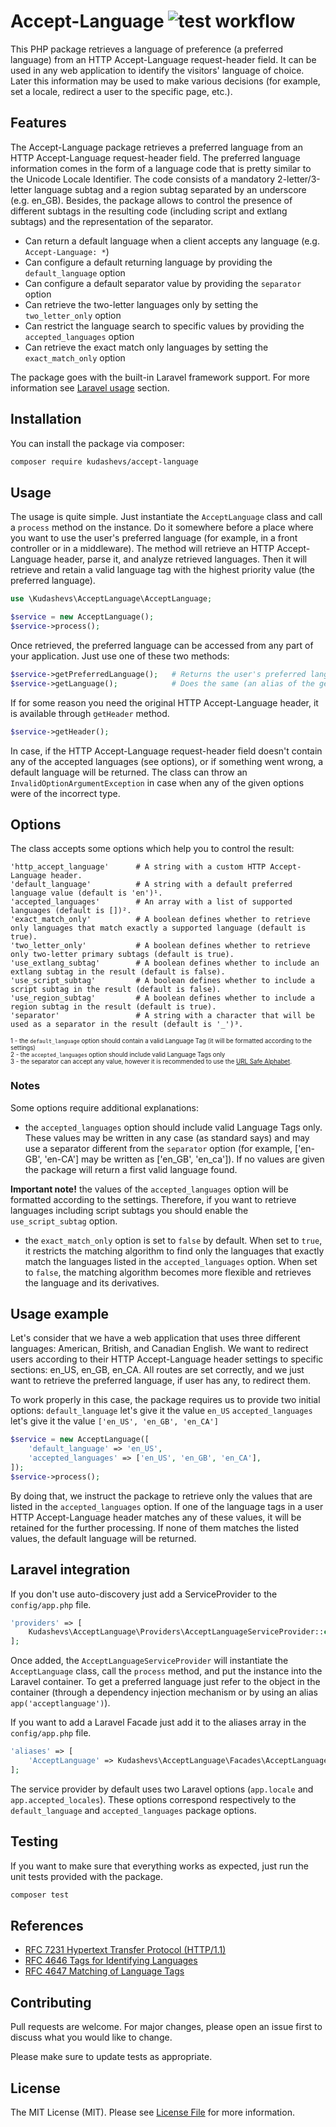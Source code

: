 # Accept-Language ![test workflow](https://github.com/kudashevs/accept-language/actions/workflows/run-tests.yml/badge.svg)

This PHP package retrieves a language of preference (a preferred language) from an HTTP Accept-Language request-header field.
It can be used in any web application to identify the visitors' language of choice. Later this information may be used to
make various decisions (for example, set a locale, redirect a user to the specific page, etc.).

## Features

The Accept-Language package retrieves a preferred language from an HTTP Accept-Language request-header field. The preferred
language information comes in the form of a language code that is pretty similar to the Unicode Locale Identifier. The code
consists of a mandatory 2-letter/3-letter language subtag and a region subtag separated by an underscore (e.g. en_GB). Besides,
the package allows to control the presence of different subtags in the resulting code (including script and extlang subtags)
and the representation of the separator.

- Can return a default language when a client accepts any language (e.g. `Accept-Language: *`)
- Can configure a default returning language by providing the `default_language` option
- Can configure a default separator value by providing the `separator` option
- Can retrieve the two-letter languages only by setting the `two_letter_only` option
- Can restrict the language search to specific values by providing the `accepted_languages` option
- Can retrieve the exact match only languages by setting the `exact_match_only` option

The package goes with the built-in Laravel framework support. For more information see [Laravel usage](#laravel-usage) section.

## Installation

You can install the package via composer:

```bash
composer require kudashevs/accept-language
```

## Usage

The usage is quite simple. Just instantiate the `AcceptLanguage` class and call a `process` method on the instance.
Do it somewhere before a place where you want to use the user's preferred language (for example, in a front controller
or in a middleware). The method will retrieve an HTTP Accept-Language header, parse it, and analyze retrieved languages.
Then it will retrieve and retain a valid language tag with the highest priority value (the preferred language).
```php
use \Kudashevs\AcceptLanguage\AcceptLanguage;

$service = new AcceptLanguage();
$service->process();
```

Once retrieved, the preferred language can be accessed from any part of your application. Just use one of these two methods:
```php
$service->getPreferredLanguage();   # Returns the user's preferred language
$service->getLanguage();            # Does the same (an alias of the getPreferredLanguage() method)
```

If for some reason you need the original HTTP Accept-Language header, it is available through `getHeader` method.
```php
$service->getHeader();
```

In case, if the HTTP Accept-Language request-header field doesn't contain any of the accepted languages (see options),
or if something went wrong, a default language will be returned. The class can throw an `InvalidOptionArgumentException`
in case when any of the given options were of the incorrect type.

## Options

The class accepts some options which help you to control the result:
```
'http_accept_language'      # A string with a custom HTTP Accept-Language header.
'default_language'          # A string with a default preferred language value (default is 'en')¹.
'accepted_languages'        # An array with a list of supported languages (default is [])².
'exact_match_only'          # A boolean defines whether to retrieve only languages that match exactly a supported language (default is true).
'two_letter_only'           # A boolean defines whether to retrieve only two-letter primary subtags (default is true).
'use_extlang_subtag'        # A boolean defines whether to include an extlang subtag in the result (default is false).
'use_script_subtag'         # A boolean defines whether to include a script subtag in the result (default is false).
'use_region_subtag'         # A boolean defines whether to include a region subtag in the result (default is true).
'separator'                 # A string with a character that will be used as a separator in the result (default is '_')³.
```
<sub><sup>1 - the `default_language` option should contain a valid Language Tag (it will be formatted according to the settings)</sup></sub>  
<sub><sup>2 - the `accepted_languages` option should include valid Language Tags only</sup></sub>  
<sub><sup>3 - the separator can accept any value, however it is recommended to use the [URL Safe Alphabet](https://datatracker.ietf.org/doc/html/rfc4648#section-5).</sup></sub>

### Notes

Some options require additional explanations:

- the `accepted_languages` option should include valid Language Tags only. These values may be written in any case (as standard says)
and may use a separator different from the `separator` option (for example, ['en-GB', 'en-CA'] may be written as ['en_GB', 'en_ca']).
If no values are given the package will return a first valid language found.

**Important note!** the values of the `accepted_languages` option will be formatted according to the settings. Therefore,
if you want to retrieve languages including script subtags you should enable the `use_script_subtag` option.

- the `exact_match_only` option is set to `false` by default. When set to `true`, it restricts the matching algorithm to find only
the languages that exactly match the languages listed in the `accepted_languages` option. When set to `false`, the matching algorithm
becomes more flexible and retrieves the language and its derivatives.

## Usage example

Let's consider that we have a web application that uses three different languages: American, British, and Canadian English.
We want to redirect users according to their HTTP Accept-Language header settings to specific sections: en_US, en_GB, en_CA.
All routes are set correctly, and we just want to retrieve the preferred language, if user has any, to redirect them.

To work properly in this case, the package requires us to provide two initial options:
`default_language` let's give it the value `en_US`
`accepted_languages` let's give it the value `['en_US', 'en_GB', 'en_CA']`

```php
$service = new AcceptLanguage([
    'default_language' => 'en_US',
    'accepted_languages' => ['en_US', 'en_GB', 'en_CA'],
]);
$service->process();
```

By doing that, we instruct the package to retrieve only the values that are listed in the `accepted_languages` option.
If one of the language tags in a user HTTP Accept-Language header matches any of these values, it will be retained for
the further processing. If none of them matches the listed values, the default language will be returned.

## Laravel integration

If you don't use auto-discovery just add a ServiceProvider to the `config/app.php` file.
```php
'providers' => [
    Kudashevs\AcceptLanguage\Providers\AcceptLanguageServiceProvider::class,
];
```

Once added, the `AcceptLanguageServiceProvider` will instantiate the `AcceptLanguage` class, call the `process` method,
and put the instance into the Laravel container. To get a preferred language just refer to the object in the container
(through a dependency injection mechanism or by using an alias `app('acceptlanguage')`).

If you want to add a Laravel Facade just add it to the aliases array in the `config/app.php` file.
```php
'aliases' => [
    'AcceptLanguage' => Kudashevs\AcceptLanguage\Facades\AcceptLanguage::class,
];
```

The service provider by default uses two Laravel options (`app.locale` and `app.accepted_locales`). These options
correspond respectively to the `default_language` and `accepted_languages` package options.

## Testing

If you want to make sure that everything works as expected, just run the unit tests provided with the package.
```bash
composer test
```

## References

- [RFC 7231 Hypertext Transfer Protocol (HTTP/1.1)](https://tools.ietf.org/html/rfc7231#section-5.3.5)
- [RFC 4646 Tags for Identifying Languages](https://tools.ietf.org/html/rfc4646#section-2)  
- [RFC 4647 Matching of Language Tags](https://tools.ietf.org/html/rfc4647#section-2)

## Contributing

Pull requests are welcome. For major changes, please open an issue first to discuss what you would like to change.

Please make sure to update tests as appropriate.

## License

The MIT License (MIT). Please see [License File](LICENSE.md) for more information.
